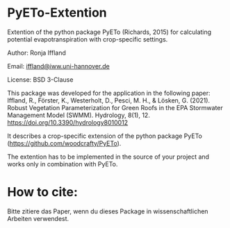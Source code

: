 # PyETo-Extention
Extention of the python package PyETo (Richards, 2015) for calculating potential evapotranspiration with crop-specific settings.

Author:	Ronja Iffland

Email:	iffland@iww.uni-hannover.de

License:	BSD 3-Clause

This package was developed for the application in the following paper: Iffland, R., Förster, K., Westerholt, D., Pesci, M. H., & Lösken, G. (2021). Robust Vegetation Parameterization for Green Roofs in the EPA Stormwater Management Model (SWMM). Hydrology, 8(1), 12. https://doi.org/10.3390/hydrology8010012

It describes a crop-specific extension of the python package PyETo (https://github.com/woodcrafty/PyETo).

The extention has to be implemented in the source of your project and works only in combination with PyETo.

# How to cite: 
Bitte zitiere das Paper, wenn du dieses Package in wissenschaftlichen Arbeiten verwendest.
